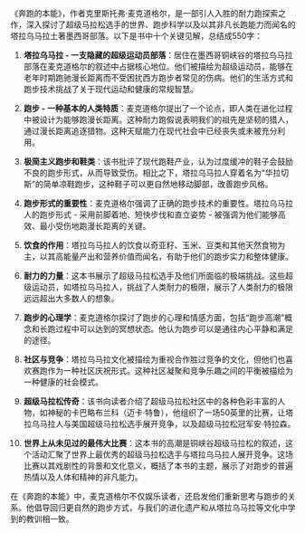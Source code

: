 《奔跑的本能》，作者克里斯托弗·麦克道格尔，是一部引人入胜的耐力跑探索之作，深入探讨了超级马拉松选手的世界、跑步科学以及以其非凡长跑能力而闻名的塔拉乌马拉土著墨西哥部落。以下是书中十个关键见解，总结成550字：

1. **塔拉乌马拉 - 一支隐藏的超级运动员部落**：居住在墨西哥铜峡谷的塔拉乌马拉部落在麦克道格尔的叙述中占据核心地位。他们被描绘为超级运动员，能够在老年时期跑驰漫长距离而不受困扰西方跑步者常见的伤病。他们的生活方式和跑步技术挑战了关于现代运动和健康的常规智慧。

2. **跑步 - 一种基本的人类特质**：麦克道格尔提出了一个论点，即人类在进化过程中被设计为能够跑漫长距离。这种耐力跑假说表明我们的祖先是坚韧的猎人，通过漫长距离追逐猎物。这种天赋能力在现代社会中已经丧失或未被充分利用。

3. **极简主义跑步和鞋类**：该书批评了现代跑鞋产业，认为过度缓冲的鞋子会鼓励不良的跑步形式，从而导致受伤。相比之下，塔拉乌马拉人穿着名为“华拉切斯”的简单凉鞋跑步，这种鞋子可以更自然地移动脚部，改善跑步风格。

4. **跑步形式的重要性**：麦克道格尔强调了正确的跑步技术的重要性。塔拉乌马拉人的跑步形式 - 采用前脚着地、短快步伐和直立姿势 - 被强调为他们能够高效、最小受伤地跑漫长距离的关键。

5. **饮食的作用**：塔拉乌马拉人的饮食以奇亚籽、玉米、豆类和其他天然食物为主，以其高能量产出和营养价值而闻名，有助于他们的跑步实力和整体健康。

6. **耐力的力量**：这本书展示了超级马拉松选手及他们所面临的极端挑战。这些超级运动员，如塔拉乌马拉人，挑战了人类耐力的极限，展示了人类耐力的极限远远超出大多数人的想象。

7. **跑步的心理学**：麦克道格尔探讨了跑步的心理和情感方面，包括“跑步高潮”概念和长跑过程中可以达到的冥想状态。他认为跑步可以是通往内心平静和满足的途径。

8. **社区与竞争**：塔拉乌马拉文化被描绘为重视合作胜过竞争的文化，但他们也喜欢赛跑作为一种社区庆祝形式。这种社区凝聚和竞争乐趣之间的平衡被描绘为一种健康的社会模式。

9. **超级马拉松传奇**：该书向读者介绍了超级马拉松社区中的各种色彩丰富的人物，如神秘的卡巴略布兰科（迈卡·特鲁），他组织了一场50英里的比赛，让塔拉乌马拉人与美国超级马拉松选手展开竞争，以及超级马拉松冠军安·特拉森。

10. **世界上从未见过的最伟大比赛**：这本书的高潮是铜峡谷超级马拉松的叙述，这个活动汇聚了世界上最优秀的超级马拉松选手与塔拉乌马拉人展开竞争。这场比赛以其戏剧性的背景和文化意义，概括了本书的主题，展示了对跑步的普遍热情以及人体和精神的非凡能力。

在《奔跑的本能》中，麦克道格尔不仅娱乐读者，还启发他们重新思考与跑步的关系。他倡导回归更自然的跑步方式，与我们的进化遗产和从塔拉乌马拉等文化中学到的教训相一致。